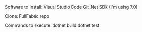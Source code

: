 Software to Install:
Visual Studio Code
Git
.Net SDK (I'm using 7.0)

Clone:
FullFabric repo

Commands to execute:
dotnet build
dotnet test
